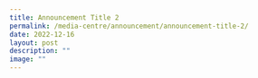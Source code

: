 ```yaml
---
title: Announcement Title 2
permalink: /media-centre/announcement/announcement-title-2/
date: 2022-12-16
layout: post
description: ""
image: ""
---
```



